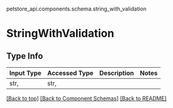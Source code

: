 petstore_api.components.schema.string_with_validation
# StringWithValidation

## Type Info
Input Type | Accessed Type | Description | Notes
------------ | ------------- | ------------- | -------------
str,  | str,  |  |

[[Back to top]](#top) [[Back to Component Schemas]](../../../README.md#Component-Schemas) [[Back to README]](../../../README.md)
